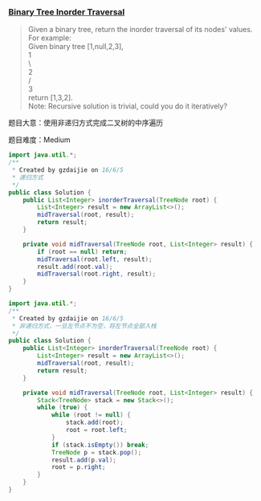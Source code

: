 ### [Binary Tree Inorder Traversal](https://leetcode.com/problems/binary-tree-inorder-traversal/)

> Given a binary tree, return the inorder traversal of its nodes' values. <br/>
> For example: <br/>
> Given binary tree [1,null,2,3], <br/>
>    1 <br/>
>     \ <br/>
>      2 <br/>
>     / <br/>
>    3 <br/>
> return [1,3,2]. <br/>
> Note: Recursive solution is trivial, could you do it iteratively?

题目大意：使用非递归方式完成二叉树的中序遍历

题目难度：Medium

```java
import java.util.*;
/**
 * Created by gzdaijie on 16/6/5
 * 递归方式
 */
public class Solution {
    public List<Integer> inorderTraversal(TreeNode root) {
        List<Integer> result = new ArrayList<>();
        midTraversal(root, result);
        return result;
    }

    private void midTraversal(TreeNode root, List<Integer> result) {
        if (root == null) return;
        midTraversal(root.left, result);
        result.add(root.val);
        midTraversal(root.right, result);
    }
}
```

```java
import java.util.*;
/**
 * Created by gzdaijie on 16/6/5
 * 非递归方式，一旦左节点不为空，将左节点全部入栈
 */
public class Solution {
    public List<Integer> inorderTraversal(TreeNode root) {
        List<Integer> result = new ArrayList<>();
        midTraversal(root, result);
        return result;
    }

    private void midTraversal(TreeNode root, List<Integer> result) {
        Stack<TreeNode> stack = new Stack<>();
        while (true) {
            while (root != null) {
                stack.add(root);
                root = root.left;
            }
            if (stack.isEmpty()) break;
            TreeNode p = stack.pop();
            result.add(p.val);
            root = p.right;
        }
    }
}
```